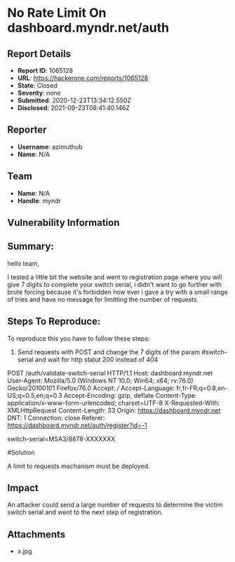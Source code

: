 # No Rate Limit On dashboard.myndr.net/auth

## Report Details
- **Report ID**: 1065128
- **URL**: https://hackerone.com/reports/1065128
- **State**: Closed
- **Severity**: none
- **Submitted**: 2020-12-23T13:34:12.550Z
- **Disclosed**: 2021-09-23T08:41:40.146Z

## Reporter
- **Username**: azimuthub
- **Name**: N/A

## Team
- **Name**: N/A
- **Handle**: myndr

## Vulnerability Information
## Summary:
hello team,

I tested a little bit the website and went to registration page where you will give 7 digits to complete your switch serial, i didn't want to go further with brute forcing because it's  forbidden how ever i gave a try with a small range of tries and have no message for limitting the number of requests. 

## Steps To Reproduce:
To reproduce this you have to follow these steps:

  1. Send requests with  POST  and change the 7 digits of the param #switch-serial  and wait for http statut 200 instead of 404 

POST /auth/validate-switch-serial HTTP/1.1
Host: dashboard.myndr.net
User-Agent: Mozilla/5.0 (Windows NT 10.0; Win64; x64; rv:76.0) Gecko/20100101 Firefox/76.0
Accept: */*
Accept-Language: fr,fr-FR;q=0.8,en-US;q=0.5,en;q=0.3
Accept-Encoding: gzip, deflate
Content-Type: application/x-www-form-urlencoded; charset=UTF-8
X-Requested-With: XMLHttpRequest
Content-Length: 33
Origin: https://dashboard.myndr.net
DNT: 1
Connection: close
Referer: https://dashboard.myndr.net/auth/register?id=-1

switch-serial=MSA3/8878-XXXXXXX

#Solution

A limit to requests mechanism  must be deployed.

## Impact

An attacker could send a large number of requests to determine the victim switch serial and went to the next step of registration.

## Attachments
- x.jpg
